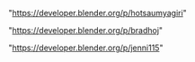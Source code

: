 "https://developer.blender.org/p/hotsaumyagiri"

"https://developer.blender.org/p/bradhoj"

"https://developer.blender.org/p/jenni115"

